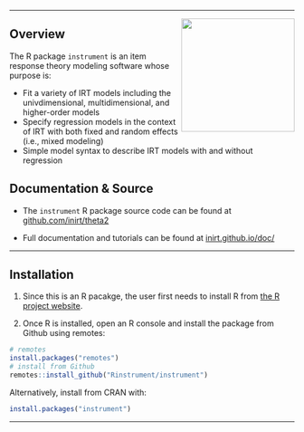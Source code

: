 <!-- Improved compatibility of back to top link: See: https://github.com/othneildrew/Best-README-Template/pull/73 -->
<a name="readme-top"></a>
<!-- PROJECT LOGO -->

---

<!-- <p align="right">
  <a href="https://github.com/inirt/theta2">
    <img src="https://github.com/inirt/.github/blob/master/images/hex-inirt.png" alt="Logo" width="80" height="80">
  </a>
</p> -->

<img align="right" src="https://github.com/inirt/.github/blob/master/images/hex-inirt.png" width="200px">

## Overview

The R package `instrument` is an item response theory modeling software whose purpose is: 

 - Fit a variety of IRT models including the univdimensional, multidimensional, and higher-order models
 - Specify regression models in the context of IRT with both fixed and random effects (i.e., mixed modeling)
 - Simple model syntax to describe IRT models with and without regression

## Documentation & Source

 - The `instrument` R package source code can be found at [github.com/inirt/theta2](https://github.com/inirt/theta2)

 - Full documentation and tutorials can be found at [inirt.github.io/doc/](https://inirt.github.io/doc/)

---

## Installation

1. Since this is an R pacakge, the user first needs to install R from <a href="https://www.r-project.org/">the R project website</a>.

2. Once R is installed, open an R console and install the package from Github using remotes:

``` r
# remotes
install.packages("remotes")
# install from Github
remotes::install_github("Rinstrument/instrument")
```

Alternatively, install from CRAN with:

``` r
install.packages("instrument")
```

---
